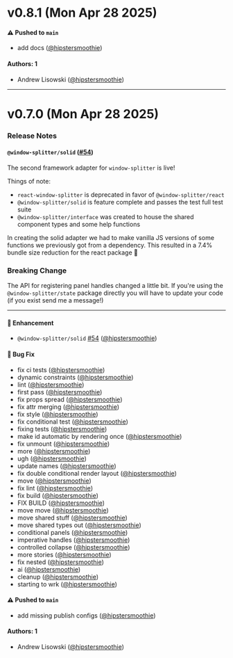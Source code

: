 # v0.8.1 (Mon Apr 28 2025)

#### ⚠️ Pushed to `main`

- add docs ([@hipstersmoothie](https://github.com/hipstersmoothie))

#### Authors: 1

- Andrew Lisowski ([@hipstersmoothie](https://github.com/hipstersmoothie))

---

# v0.7.0 (Mon Apr 28 2025)

### Release Notes

#### `@window-splitter/solid` ([#54](https://github.com/hipstersmoothie/window-splitter/pull/54))

The second framework adapter for `window-splitter` is live!

Things of note:

- `react-window-splitter` is deprecated in favor of `@window-splitter/react`
- `@window-splitter/solid` is feature complete and passes the test full test suite
- `@window-splitter/interface` was created to house the shared component types and some help functions

In creating the solid adapter we had to make vanilla JS versions of some functions we previously got from a dependency. This resulted in a 7.4% bundle size reduction for the react package 🎉 

### Breaking Change

The API for registering panel handles changed a little bit. If you're using the `@window-splitter/state` package directly you will have to update your code (if you exist send me a message!)

---

#### 🚀 Enhancement

- `@window-splitter/solid` [#54](https://github.com/hipstersmoothie/window-splitter/pull/54) ([@hipstersmoothie](https://github.com/hipstersmoothie))

#### 🐛 Bug Fix

- fix ci tests ([@hipstersmoothie](https://github.com/hipstersmoothie))
- dynamic constraints ([@hipstersmoothie](https://github.com/hipstersmoothie))
- lint ([@hipstersmoothie](https://github.com/hipstersmoothie))
- first pass ([@hipstersmoothie](https://github.com/hipstersmoothie))
- fix props spread ([@hipstersmoothie](https://github.com/hipstersmoothie))
- fix attr merging ([@hipstersmoothie](https://github.com/hipstersmoothie))
- fix style ([@hipstersmoothie](https://github.com/hipstersmoothie))
- fix conditional test ([@hipstersmoothie](https://github.com/hipstersmoothie))
- fixing tests ([@hipstersmoothie](https://github.com/hipstersmoothie))
- make id automatic by rendering once ([@hipstersmoothie](https://github.com/hipstersmoothie))
- fix unmount ([@hipstersmoothie](https://github.com/hipstersmoothie))
- more ([@hipstersmoothie](https://github.com/hipstersmoothie))
- ugh ([@hipstersmoothie](https://github.com/hipstersmoothie))
- update names ([@hipstersmoothie](https://github.com/hipstersmoothie))
- fix double conditional render layout ([@hipstersmoothie](https://github.com/hipstersmoothie))
- move ([@hipstersmoothie](https://github.com/hipstersmoothie))
- fix lint ([@hipstersmoothie](https://github.com/hipstersmoothie))
- fix build ([@hipstersmoothie](https://github.com/hipstersmoothie))
- FIX BUILD ([@hipstersmoothie](https://github.com/hipstersmoothie))
- move move ([@hipstersmoothie](https://github.com/hipstersmoothie))
- move shared stuff ([@hipstersmoothie](https://github.com/hipstersmoothie))
- move shared types out ([@hipstersmoothie](https://github.com/hipstersmoothie))
- conditional panels ([@hipstersmoothie](https://github.com/hipstersmoothie))
- imperative handles ([@hipstersmoothie](https://github.com/hipstersmoothie))
- controlled collapse ([@hipstersmoothie](https://github.com/hipstersmoothie))
- more stories ([@hipstersmoothie](https://github.com/hipstersmoothie))
- fix nested ([@hipstersmoothie](https://github.com/hipstersmoothie))
- ai ([@hipstersmoothie](https://github.com/hipstersmoothie))
- cleanup ([@hipstersmoothie](https://github.com/hipstersmoothie))
- starting to wrk ([@hipstersmoothie](https://github.com/hipstersmoothie))

#### ⚠️ Pushed to `main`

- add missing publish configs ([@hipstersmoothie](https://github.com/hipstersmoothie))

#### Authors: 1

- Andrew Lisowski ([@hipstersmoothie](https://github.com/hipstersmoothie))

